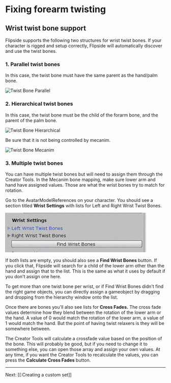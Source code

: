 # Fixing forearm twisting

## Wrist twist bone support

Flipside supports the following two structures for wrist twist bones. If your character is rigged and setup correctly, Flipside will automatically discover and use the twist bones.

### 1. Parallel twist bones

In this case, the twist bone must have the same parent as the hand/palm bone.

![Twist Bone Parallel](https://www.flipsidexr.com/files/docs/screenshots/ParallelTwistBone.png)

### 2. Hierarchical twist bones

In this case, the twist bone must be the child of the forarm bone, and the parent of the palm bone.

![Twist Bone Hierarchical](https://www.flipsidexr.com/files/docs/screenshots/HierarchicalTwistBone.png)

Be sure that it is not being controlled by mecanim.

![Twist Bone Mecanim](https://www.flipsidexr.com/files/docs/screenshots/HierarchicalBoneMapping.png)

### 3. Multiple twist bones

You can have multiple twist bones but will need to assign them through the Creator Tools. In the Mecanim bone mapping, make sure lower arm and hand have assigned values. Those are what the wrist bones try to match for rotation.

Go to the AvatarModelReferences on your character. You should see a section titled **Wrist Settings** with lists for Left and Right Wrist Twist Bones.

![Empty Wrist Bones](https://raw.githubusercontent.com/campfireunion/docs/master/docs/2020.1/creator-tools/EmptyWristBones.gif)

If both lists are empty, you should also see a **Find Wrist Bones** button. If you click that, Flipside will search for a child of the lower arm other than the hand and assign that to the list. This is the same as what it uses by default if you don't assign one here.

To get more than one twist bone per wrist, or if Find Wrist Bones didn't find the right game objects, you can directly assign a gameobject by dragging and dropping from the hierarchy window onto the list.

Once there are bones you'll also see lists for **Cross Fades.** The cross fade values determine how they blend between the rotation of the lower arm or the hand. A value of 0 would match the rotation of the lower arm, a value of 1 would match the hand. But the point of having twist relaxers is they will be somewhere between.

The Creator Tools will calculate a crossfade value based on the position of the bone. This will probably be good, but if you need to change it to something else, you can open those array and assign your own values. At any time, if you want the Creator Tools to recalculate the values, you can press the **Calculate Cross Fades** button.

---

Next: [[:Creating a custom set]]
